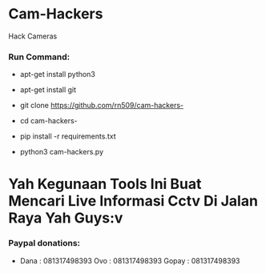 # Cam-Hackers

Hack Cameras

<h3> Run Command: </h3>

* apt-get install python3

* apt-get install git

* git clone https://github.com/rn509/cam-hackers-

* cd cam-hackers-

* pip install -r requirements.txt

* python3 cam-hackers.py 

# Yah Kegunaan Tools Ini Buat Mencari Live Informasi Cctv Di Jalan Raya Yah Guys:v
<h3> Paypal donations: </h3>

* Dana : 081317498393 Ovo : 081317498393 Gopay : 081317498393

